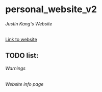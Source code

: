 # personal_website_v2
###### Justin Kang's Website


[Link to website](https://justinkang.surge.sh)

## TODO list:
###### Warnings
###### Website info page
